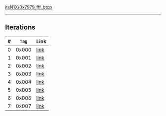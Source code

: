 [itsN1X/0x7979_fff_btcp](https://itsN1X.github.io/0x7979_fff_btcp)

___

## Iterations

| # | `Tag` | Link |
|----|----|----|
| 0 | 0x000 | [link](https://n1x.site/0x7979_fff_btcp/0x000.md) |
| 1 | 0x001 | [link](https://n1x.site/0x7979_fff_btcp/0x001.md) |
| 2 | 0x002 | [link](https://n1x.site/0x7979_fff_btcp/0x002.md) |
| 3 | 0x003 | [link](https://n1x.site/0x7979_fff_btcp/0x003.md) |
| 4 | 0x004 | [link](https://n1x.site/0x7979_fff_btcp/0x004.md) |
| 5 | 0x005 | [link](https://n1x.site/0x7979_fff_btcp/0x005.md) |
| 6 | 0x006 | [link](https://n1x.site/0x7979_fff_btcp/0x006.md) |
| 7 | 0x007 | [link](https://n1x.site/0x7979_fff_btcp/0x007.md) |

